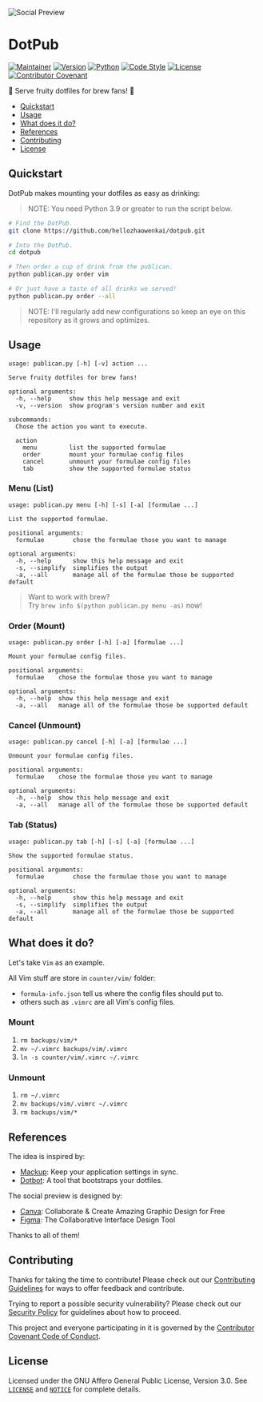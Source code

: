 ![Social Preview](https://repository-images.githubusercontent.com/380521993/394c2d67-915b-40ac-bfa7-901f93a4f4a1)

# DotPub

[![Maintainer](https://img.shields.io/badge/Maintainer-KevInZhao-42b983.svg)](https://github.com/hellozhaowenkai/)
[![Version](https://img.shields.io/github/v/tag/hellozhaowenkai/dotpub?label=Version)](https://github.com/hellozhaowenkai/dotpub/tags/)
[![Python](https://img.shields.io/badge/Python-%3E%3D3.9-success)](https://www.python.org/)
[![Code Style](https://img.shields.io/badge/Code%20Style-black-000000.svg)](https://github.com/psf/black/)
[![License](https://img.shields.io/github/license/hellozhaowenkai/dotpub?label=License)](LICENSE)
[![Contributor Covenant](https://img.shields.io/badge/Contributor%20Covenant-2.0-4baaaa.svg)](CODE_OF_CONDUCT.md)

🍻 Serve fruity dotfiles for brew fans! 🤩

- [Quickstart](#quickstart)
- [Usage](#usage)
- [What does it do?](#what-does-it-do)
- [References](#references)
- [Contributing](#contributing)
- [License](#license)

## Quickstart

DotPub makes mounting your dotfiles as easy as drinking:

> NOTE: You need Python 3.9 or greater to run the script below.

```bash
# Find the DotPub.
git clone https://github.com/hellozhaowenkai/dotpub.git

# Into the DotPub.
cd dotpub

# Then order a cup of drink from the publican.
python publican.py order vim

# Or just have a taste of all drinks we served!
python publican.py order --all
```

> NOTE: I'll regularly add new configurations so keep an eye on this repository as it grows and optimizes.

## Usage

```man
usage: publican.py [-h] [-v] action ...

Serve fruity dotfiles for brew fans!

optional arguments:
  -h, --help     show this help message and exit
  -v, --version  show program's version number and exit

subcommands:
  Chose the action you want to execute.

  action
    menu         list the supported formulae
    order        mount your formulae config files
    cancel       unmount your formulae config files
    tab          show the supported formulae status
```

### Menu (List)

```man
usage: publican.py menu [-h] [-s] [-a] [formulae ...]

List the supported formulae.

positional arguments:
  formulae        chose the formulae those you want to manage

optional arguments:
  -h, --help      show this help message and exit
  -s, --simplify  simplifies the output
  -a, --all       manage all of the formulae those be supported default
```

> Want to work with brew?<br>
> Try `brew info $(python publican.py menu -as)` now!

### Order (Mount)

```man
usage: publican.py order [-h] [-a] [formulae ...]

Mount your formulae config files.

positional arguments:
  formulae    chose the formulae those you want to manage

optional arguments:
  -h, --help  show this help message and exit
  -a, --all   manage all of the formulae those be supported default
```

### Cancel (Unmount)

```man
usage: publican.py cancel [-h] [-a] [formulae ...]

Unmount your formulae config files.

positional arguments:
  formulae    chose the formulae those you want to manage

optional arguments:
  -h, --help  show this help message and exit
  -a, --all   manage all of the formulae those be supported default
```

### Tab (Status)

```man
usage: publican.py tab [-h] [-s] [-a] [formulae ...]

Show the supported formulae status.

positional arguments:
  formulae        chose the formulae those you want to manage

optional arguments:
  -h, --help      show this help message and exit
  -s, --simplify  simplifies the output
  -a, --all       manage all of the formulae those be supported default
```

## What does it do?

Let's take `Vim` as an example.

All Vim stuff are store in `counter/vim/` folder:

- `formula-info.json` tell us where the config files should put to.
- others such as `.vimrc` are all Vim's config files.

### Mount

1. `rm backups/vim/*`
2. `mv ~/.vimrc backups/vim/.vimrc`
3. `ln -s counter/vim/.vimrc ~/.vimrc`

### Unmount

1. `rm ~/.vimrc`
2. `mv backups/vim/.vimrc ~/.vimrc`
3. `rm backups/vim/*`

## References

The idea is inspired by:

- [Mackup](https://github.com/lra/mackup/): Keep your application settings in sync.
- [Dotbot](https://github.com/anishathalye/dotbot/): A tool that bootstraps your dotfiles.

The social preview is designed by:

- [Canva](https://www.canva.com/): Collaborate & Create Amazing Graphic Design for Free
- [Figma](https://www.figma.com/): The Collaborative Interface Design Tool

Thanks to all of them!

## Contributing

Thanks for taking the time to contribute! Please check out our [Contributing Guidelines](CONTRIBUTING.md) for ways to offer feedback and contribute.

Trying to report a possible security vulnerability? Please check out our [Security Policy](SECURITY.md) for guidelines about how to proceed.

This project and everyone participating in it is governed by the [Contributor Covenant Code of Conduct](CODE_OF_CONDUCT.md).

## License

Licensed under the GNU Affero General Public License, Version 3.0.
See [`LICENSE`](LICENSE) and [`NOTICE`](NOTICE) for complete details.
